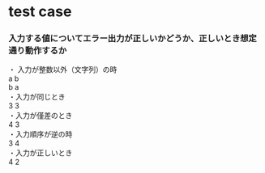 # test case

### 入力する値についてエラー出力が正しいかどうか、正しいとき想定通り動作するか
・ 入力が整数以外（文字列）の時</br>
a b</br>
b a</br>
・入力が同じとき</br>
3 3</br>
・入力が僅差のとき</br>
4 3</br>
・入力順序が逆の時</br>
3 4</br>
・入力が正しいとき</br>
4 2</br>

